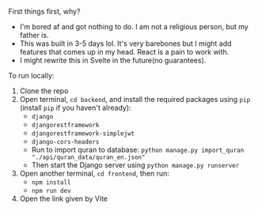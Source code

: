 First things first, why?
  - I'm bored af and got nothing to do. I am not a religious person, but my father is.
  - This was built in 3-5 days lol. It's very barebones but I might add features that comes up in my head. React is a pain to work with.
  - I might rewrite this in Svelte in the future(no guarantees).

To run locally:
  1. Clone the repo
  2. Open terminal, ```cd backend```, and install the required packages using ```pip``` (install ```pip``` if you haven't already):
     - ```django```
     - ```djangorestframework```
     - ```djangorestframework-simplejwt```
     - ```django-cors-headers```
     - Run to import quran to database: ```python manage.py import_quran "./api/quran_data/quran_en.json"```
     - Then start the Django server using ```python manage.py runserver```
  3. Open another terminal, ```cd frontend```, then run:
     - ```npm install```
     - ```npm run dev```
  4. Open the link given by Vite
